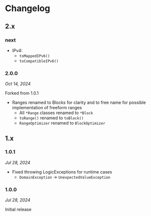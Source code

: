 # Changelog

## 2.x

### next

* IPv4:
  * `toMappedIPv6()`
  * `toCompatibleIPv6()`

### 2.0.0

*Oct 14, 2024*

Forked from 1.0.1

* Ranges renamed to Blocks for clarity and to free name for possible implementation of freeform ranges
  * All `*Range` classes renamed to `*Block`
  * `toRange()` renamed to `toBlock()`
  * `RangeOptimizer` renamed to `BlockOptimizer`

## 1.x

### 1.0.1

*Jul 28, 2024*

* Fixed throwing LogicExceptions for runtime cases
  * `DomainException` -> `UnexpectedValueException`

### 1.0.0

*Jul 28, 2024*

Initial release
